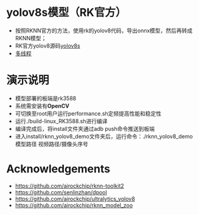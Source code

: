 # yolov8s模型（RK官方）
* 按照RKNN官方的方法，使用rk的yolov8代码，导出onnx模型，然后再转成RKNN模型；
* RK官方yolov8源码[yolov8s](https://github.com/airockchip/ultralytics_yolov8)
* [多线程](https://github.com/leafqycc/rknn-cpp-Multithreading/tree/main)


# 演示说明
* 模型部署的板端是rk3588
* 系统需安装有**OpenCV**
* 可切换至root用户运行performance.sh定频提高性能和稳定性
* 运行./build-linux_RK3588.sh进行编译
* 编译完成后，将install文件夹通过adb push命令推送到板端
* 进入install/rknn_yolov8_demo文件夹后，运行命令：./rknn_yolov8_demo 模型路径 视频路径/摄像头序号




# Acknowledgements
* https://github.com/airockchip/rknn-toolkit2
* https://github.com/senlinzhan/dpool
* https://github.com/airockchip/ultralytics_yolov8
* https://github.com/airockchip/rknn_model_zoo
